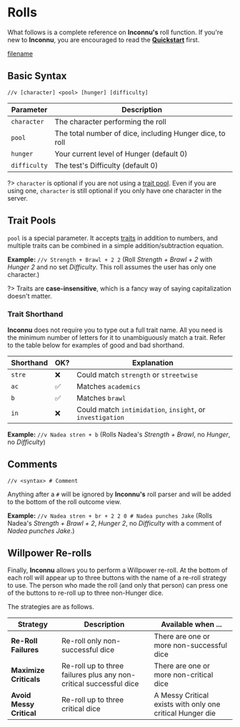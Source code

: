# Rolls

What follows is a complete reference on **Inconnu's** roll function. If you're new to **Inconnu**, you are encouraged to read the **[Quickstart](quickstart.md)** first.

[filename](includes/parameter-style.md ':include')

## Basic Syntax

```
//v [character] <pool> [hunger] [difficulty]

```
| Parameter    | Description                                              |
|--------------|----------------------------------------------------------|
| `character`  | The character performing the roll                        |
| `pool`       | The total number of dice, including Hunger dice, to roll |
| `hunger`     | Your current level of Hunger (default 0)                 |
| `difficulty` | The test's Difficulty (default 0)                        |

?> `character` is optional if you are not using a [trait pool](#trait-pools). Even if you are using one, `character` is still optional if you only have one character in the server.

## Trait Pools

`pool` is a special parameter. It accepts [traits](trait-management.md) in addition to numbers, and multiple traits can be combined in a simple addition/subtraction equation.

**Example:** `//v Strength + Brawl + 2 2` (Roll *Strength + Brawl + 2* with *Hunger 2* and no set *Difficulty*. This roll assumes the user has only one character.)

?> Traits are **case-insensitive**, which is a fancy way of saying capitalization doesn't matter.

### Trait Shorthand

**Inconnu** does not require you to type out a full trait name. All you need is the minimum number of letters for it to unambiguously match a trait. Refer to the table below for examples of good and bad shorthand.

| Shorthand | OK? | Explanation                                               |
|-----------|-----|-----------------------------------------------------------|
| `stre`    | ❌   | Could match `strength` or `streetwise`                    |
| `ac`      | ✅   | Matches `academics`                                       |
| `b`       | ✅   | Matches `brawl`                                           |
| `in`      | ❌   | Could match `intimidation`, `insight`, or `investigation` |

**Example:** `//v Nadea stren + b` (Rolls Nadea's *Strength + Brawl*, no *Hunger*, no *Difficulty*)

## Comments
```
//v <syntax> # Comment

```
Anything after a `#` will be ignored by **Inconnu's** roll parser and will be added to the bottom of the roll outcome view.

**Example:** `//v Nadea stren + br + 2 2 0 # Nadea punches Jake` (Rolls Nadea's *Strength + Brawl + 2*, *Hunger 2*, no *Difficulty* with a comment of *Nadea punches Jake*.)

## Willpower Re-rolls

Finally, **Inconnu** allows you to perform a Willpower re-roll. At the bottom of each roll will appear up to three buttons with the name of a re-roll strategy to use. The person who made the roll (and only that person) can press one of the buttons to re-roll up to three non-Hunger dice.

The strategies are as follows.

| Strategy                 | Description                                                        | Available when ...                                        |
|--------------------------|--------------------------------------------------------------------|-----------------------------------------------------------|
| **Re-Roll Failures**     | Re-roll only non-successful dice                                   | There are one or more non-successful dice                 |
| **Maximize Criticals**   | Re-roll up to three failures plus any non-critical successful dice | There are one or more non-critical dice                   |
| **Avoid Messy Critical** | Re-roll up to three critical dice                                  | A Messy Critical exists with only one critical Hunger die |
